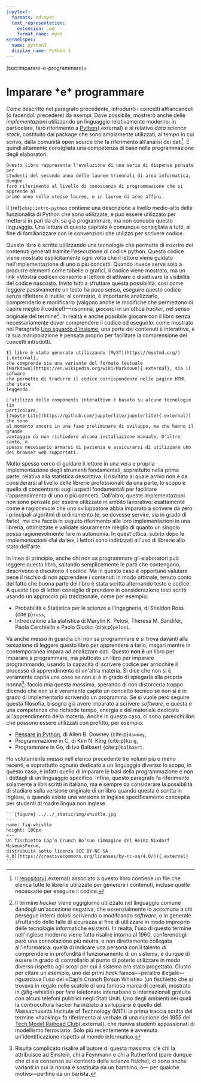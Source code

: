 ```yaml
---
jupytext:
  formats: md:myst
  text_representation:
    extension: .md
    format_name: myst
kernelspec:
  name: python3
  display_name: Python 3
---
```


(sec:imparare-e-programmare)=
# Imparare <span class="ast">\*</span>e<span class="ast">\*</span> programmare

Come descritto nel paragrafo precedente, introdurrò i concetti affiancandoli (o
facendoli precedere) da esempi. Dove possibile, mostrerò anche delle
_implementazioni_ utilizzando un linguaggio relativamente moderno: in
particolare, farò riferimento a [Python](https://www.python.org){.external} e
al relativo _data science stack_, costituito dai package che sono ampiamente
utilizzati, al tempo in cui scrivo, dalla comunità open source che fa
riferimento all'analisi dei dati[^librerie]. È quindi altamente consigliata una
competenza di base nella programmazione degli elaboratori.
```{margin}
Questo libro rappresenta l'evoluzione di una serie di dispense pensate per
studenti del secondo anno delle lauree triennali di area informatica, dunque
farò riferimento al livello di conoscenza di programmazione che si apprende al
primo anno nelle stesse lauree, o in lauree di aree affini.
```

Il {ref}`chap:intro-python` contiene una
descrizione a livello medio-alto delle funzionalità di Python che sono
utilizzate, e può essere utilizzato per mettersi in pari da chi sa già
programmare, ma non conosce questo linguaggio. Una lettura di questo capitolo è
comunque consigliata a tutti, al fine di familiarizzare con le convenzioni che
utilizzo per scrivere codice.

Questo libro è scritto utilizzando una tecnologia che permette di inserire dei
contenuti generati tramite l'esecuzione di codice python. Questo codice viene
mostrato esplicitamente ogni volta che il lettore viene guidato
nell’implementazione di uno o più concetti. Quando invece serve solo a produrre
elementi come tabelle o grafici, il codice viene mostrato, ma un link «Mostra
codice» consente al lettore di attivare o disattivare la visibilità del codice
nascosto. Invito tutti a sfruttare questa possibilità: così come leggere
passivamente un testo ha poco senso, eseguire questo codice senza riflettere è
inutile; al contrario, è importante analizzarlo, comprenderlo e modificarlo
(valgono anche le modifiche che permettono di capire meglio il
codice!)&mdash;insomma, _giocarci_ in un'ottica _hacker_, nel senso originale
del termine[^hacker]. In realtà è anche possibile giocare con il libro senza
necessariamente dover comprendere il codice ed eseguirlo: come mostrato nel
Paragrafo [Uno sguardo d'insieme](uno-sguardo-di-insieme), una parte dei
contenuti è interattiva, e la sua manipolazione è pensata proprio per
facilitare la comprensione dei concetti introdotti.
```{margin}
Il libro è stato generato utilizzando [MyST](https://mystmd.org/){.external},
che comprende sia una variante del formato testuale
[Markdown](https://en.wikipedia.org/wiki/Markdown){.external}, sia il sofware
che permette di tradurre il codice corrispondente nelle pagine HTML che state
leggendo.

L'utilizzo delle componenti interattive è basato su alcune tecnologie (in
particolare,
[JupyterLite](https://github.com/jupyterlite/jupyterlite){.external}) che sono
al momento ancora in una fase preliminare di sviluppo, ma che hanno il grande
vantaggio di non richiedere alcuna installazione manuale. D'altro canto, è
spesso necessario armarsi di pazienza e assicurarsi di utilizzare uno
dei browser web supportati.
```


Molto spesso cerco di guidare il lettore in una vera e propria implementazione
degli strumenti fondamentali, soprattutto nella prima parte, relativa alla
statistica descrittiva. Il risultato al quale arrivo non è da considerarsi al
livello delle librerie professionali: da una parte, lo scopo è quello di
concentrarsi sugli aspetti fondamentali per facilitare l'apprendimento di uno o
più concetti. Dall'altro, queste implementazioni non sono pensate per essere
utilizzate in ambito lavorativo: esattamente come è ragionevole che uno
sviluppatore abbia imparato a scrivere da zero i principali algoritmi di
ordinamento (e, se dovesse servire, sia in grado di farlo), ma che faccia in
seguito riferimento alle loro implementazioni in una libreria, ottimizzate e
validate sicuramente meglio di quanto un singolo possa ragionevolmente fare in
autonomia. In quest'ottica, subito dopo le implementazioni  «fai da te», i
lettori sono indirizzati all'uso di librerie allo stato dell'arte.

In linea di principio, anche chi non sa programmare gli elaboratori può
leggere questo libro, saltando semplicemente le parti che contengono,
descrivono e discutono il codice. Ma in questo caso è opportuno valutare bene
il rischio di non apprendere i contenuti in modo ottimale, tenuto conto del
fatto che buona parte del libro è stata scritta alternando testo e codice.
A questo tipo di lettori consiglio di prendere in considerazione testi scritti
usando un approccio più tradizionale, come per esempio:

- Probabilità e Statistica per le scienze e l'ingegneria, di Sheldon Ross
  {cite:p}`ross`,
- Introduzione alla statistica di Marylin K. Pelosi, Theresa M. Sandifer,
  Paola Cerchiello e Paolo Giudici {cite:p}`pelosi`.


Va anche messo in guardia chi non sa programmare e si trova davanti alla
tentazione di leggere questo libro per apprendere a farlo, magari mentre in
contemporanea impara ad analizzare dati. Questo __non è__ un libro per imparare
a programmare, ma piuttosto un libro per imparare programmando, usando la
capacità di scrivere codice per arricchire il processo di apprendimento di
un'altra materia. Si dice che non si è veramente capita una cosa se non si è
in grado di spiegarla alla propria nonna[^cite-granny]: faccio mia questa
massima, sperando di non distorcerla troppo dicendo che non si è veramente
capito un concetto tecnico se non si è in grado di implementarlo scrivendo un
programma. Se si vuole però seguire questa filosofia, bisogna già
avere imparato a scrivere _software_, e questa è una competenza che richiede
tempo, energia e del materiale dedicato all'apprendimento della materia.
Anche in questo caso, ci sono parecchi libri che possono essere utilizzati
con profitto, per esempio:

- <a href="/sds/short/thinkpython-it" target="_blank">Pensare in Python</a>, di
  Allen B. Downey {cite:p}`downey`,
- Programmazione in C, di Kim N. King {cite:p}`king`,
- Programmare in Go, di Ivo Balbaert {cite:p}`balbaert`.

Ho volutamente messo nell'elenco precedente tre volumi più o meno recenti,
e soprattutto ognuno dedicato a un linguaggio diverso: lo scopo, in questo
caso, è infatti quello di imparare le basi della programmazione e non i
dettagli di un linguaggio specifico. Infine, questo paragrafo fa riferimento
solamente a libri scritti in italiano, ma è sempre da considerare la
possibilità di studiare sulla versione originale di un libro quando questa
è scritta in inglese, o quando esiste una versione in inglese specificamente
concepita per studenti di madre lingua non inglese.


````{margin}
```{figure} ../../_static/img/whistle.jpg
---
name: fig-whistle
height: 100px
---
Un fischietto Cap’n Crunch Bo’sun (immagine del Heinz Nixdorf MuseumsForum,
distribuita sotto licenza [CC BY-NC-SA
4.0](https://creativecommons.org/licenses/by-nc-sa/4.0/)){.external}
```
````

[^librerie]: Il [repository](https://github.com/dariomalchiodi/sds/){.external}
associato a questo libro contiene un file che elenca tutte le librerie
utilizzate per generare i contenuti, incluse quelle necessarie per eseguire il
codice.

[^hacker]: Il termine _hacker_ viene oggigiorno utilizzato nel linguaggio
comune dandogli un'accezione negativa, che essenzialmente lo accomuna a chi
persegue intenti dolosi scrivendo o modifcando _software_, o in generale
sfruttando delle falle di sicurezza al fine di utilizzare in modo improprio
delle tecnologie informatiche esistenti. In realtà, l'uso di questo termine
nell'inglese moderno viene fatto risalire intorno al 1960, conferendogli però
una connotazione più neutra, e non direttamente collegata all'informatica:
quella di indicare una persona con il talento di comprendere in profondità il
funzionamento di un sistema, e dunque di essere in grado di controllarlo al
punto di poterlo utilizzare in modo diverso rispetto agli scopi per cui il
sistema era stato progettato. Giusto per citare un esempio, uno dei primi
_hack_ famosi&mdash;peraltro illegale&mdash;riguardava l'uso del «Cap’n Crunch
Bo’sun Whistle» (un fischietto che si trovava in regalo nelle scatole di una
famosa marca di cereali, mostrato in @fig-whistle) per fare telefonate
interurbane o internazionali gratuite con alcuni telefoni pubblici negli Stati
Uniti. Uno degli ambienti nei quali la controcultura hacker ha iniziato a
svilupparsi è quello del Massachusetts Institute of Technology (MIT): la prima
traccia scritta del termine «hacking» fa riferimento al verbale di una riunione
del 1955 del [Tech Model Railroad Club](http://tmrc.mit.edu/){.external}, che
riuniva studenti appassionati di modellismo ferroviario. Solo più recentemente
è avvenuta un'identificazione rispetto al mondo informatico.

[^cite-granny]: Risulta complicato risalire all'autore di questa massima:
c'è chi la attribuisce ad Einstein, chi a Feynmann e chi a Rutherford (pare
dunque che ci sia consenso sul contesto delle scienze fisiche);
ci sono anche varianti in cui la nonna è sostituita da un bambino, o&mdash; per
qualche motivo&mdash;perfino da un barista.
